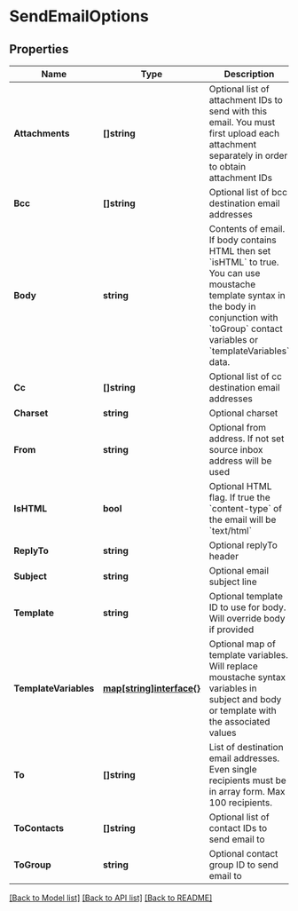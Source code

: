 # SendEmailOptions

## Properties

Name | Type | Description | Notes
------------ | ------------- | ------------- | -------------
**Attachments** | **[]string** | Optional list of attachment IDs to send with this email. You must first upload each attachment separately in order to obtain attachment IDs | [optional] 
**Bcc** | **[]string** | Optional list of bcc destination email addresses | [optional] 
**Body** | **string** | Contents of email. If body contains HTML then set &#x60;isHTML&#x60; to true. You can use moustache template syntax in the body in conjunction with &#x60;toGroup&#x60; contact variables or &#x60;templateVariables&#x60; data. | [optional] 
**Cc** | **[]string** | Optional list of cc destination email addresses | [optional] 
**Charset** | **string** | Optional charset | [optional] 
**From** | **string** | Optional from address. If not set source inbox address will be used | [optional] 
**IsHTML** | **bool** | Optional HTML flag. If true the &#x60;content-type&#x60; of the email will be &#x60;text/html&#x60; | [optional] 
**ReplyTo** | **string** | Optional replyTo header | [optional] 
**Subject** | **string** | Optional email subject line | [optional] 
**Template** | **string** | Optional template ID to use for body. Will override body if provided | [optional] 
**TemplateVariables** | [**map[string]interface{}**](.md) | Optional map of template variables. Will replace moustache syntax variables in subject and body or template with the associated values | [optional] 
**To** | **[]string** | List of destination email addresses. Even single recipients must be in array form. Max 100 recipients. | [optional] 
**ToContacts** | **[]string** | Optional list of contact IDs to send email to | [optional] 
**ToGroup** | **string** | Optional contact group ID to send email to | [optional] 

[[Back to Model list]](../README.md#documentation-for-models) [[Back to API list]](../README.md#documentation-for-api-endpoints) [[Back to README]](../README.md)



